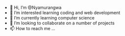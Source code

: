 - 👋 Hi, I’m @Nyamurangwa
- 👀 I’m interested learning coding and web development
- 🌱 I’m currently learning computer science
- 💞️ I’m looking to collaborate on a number of projects
- 📫 How to reach me ...

<!---
Nyamurangwa/Nyamurangwa is a ✨ special ✨ repository because its `README.md` (this file) appears on your GitHub profile.
You can click the Preview link to take a look at your changes.
--->
